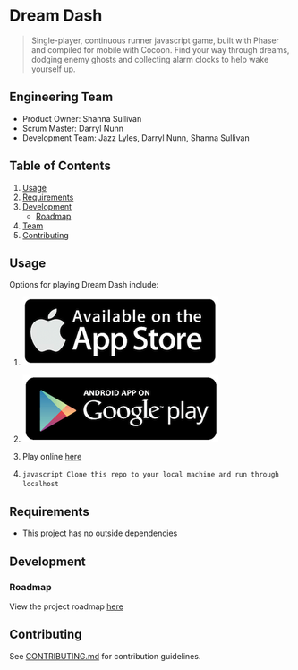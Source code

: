 # Dream Dash

> Single-player, continuous runner javascript game, built with Phaser and compiled for mobile with Cocoon.
> Find your way through dreams, dodging enemy ghosts and collecting alarm clocks to help wake yourself up.


## Engineering Team

  - Product Owner: Shanna Sullivan
  - Scrum Master: Darryl Nunn
  - Development Team: Jazz Lyles, Darryl Nunn, Shanna Sullivan

## Table of Contents

1. [Usage](#Usage)
1. [Requirements](#requirements)
1. [Development](#development)
    * [Roadmap](#roadmap)
1. [Team](#team)
1. [Contributing](#contributing)

## Usage

Options for playing Dream Dash include:

1. [![App Store](/public_html/assets/images/AppStore_Logo.png)](http://tbd.com)

2. [![Google Play](/public_html/assets/images/GooglePlay_logo.png)](https://play.google.com/store/apps/details?id=com.sunbentboulders.dreamdash)
3. Play online [here](http://dreamdash.herokuapp.com)

4. ```javascript Clone this repo to your local machine and run through localhost```

## Requirements

- This project has no outside dependencies

## Development

### Roadmap

View the project roadmap [here](https://github.com/SunBentBoulders/Dream-Dash-WebVersion/issues)


## Contributing

See [CONTRIBUTING.md](CONTRIBUTING.md) for contribution guidelines.
